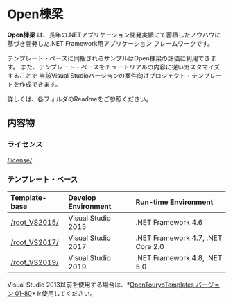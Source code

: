 ﻿# Open棟梁
**Open棟梁** は、長年の.NETアプリケーション開発実績にて蓄積したノウハウに基づき開発した.NET Framework用アプリケーション フレームワークです。

テンプレート・ベースに同梱されるサンプルはOpen棟梁の評価に利用できます。
また、テンプレート・ベースをチュートリアルの内容に従いカスタマイズすることで
当該Visual Studioバージョンの案件向けプロジェクト・テンプレートを作成できます。 

詳しくは、各フォルダのReadmeをご参照ください。

## 内容物

### ライセンス
[/license/](https://github.com/OpenTouryoProject/OpenTouryoTemplates/tree/master/license)

### テンプレート・ベース

|Template-base|Develop Environment|Run-time Environment|
|:-----|:------------------|:-------------------|
|[/root_VS2015/](https://github.com/OpenTouryoProject/OpenTouryoTemplates/tree/master/root_VS2015)|Visual Studio 2015|.NET Framework 4.6|
|[/root_VS2017/](https://github.com/OpenTouryoProject/OpenTouryoTemplates/tree/master/root_VS2017)|Visual Studio 2017|.NET Framework 4.7, .NET Core 2.0|
|[/root_VS2019/](https://github.com/OpenTouryoProject/OpenTouryoTemplates/tree/master/root_VS2019)|Visual Studio 2019|.NET Framework 4.8, .NET 5.0|

Visual Studio 2013以前を使用する場合は、*[OpenTouryoTemplates バージョン 01-80](https://github.com/OpenTouryoProject/OpenTouryoTemplates/tree/01-80)*を使用してください。
